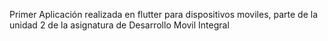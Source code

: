 Primer Aplicación realizada en flutter para dispositivos moviles, parte de la unidad 2 de la asignatura de Desarrollo Movil Integral
